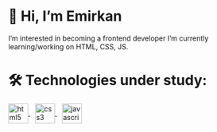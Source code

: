 # 👋 Hi, I’m Emirkan
 I’m interested in becoming a frontend developer
 I’m currently learning/working on HTML, CSS, JS.
# 🛠️ Technologies under study:

<p align="left">
  <a href="https://raw.githubusercontent.com/devicons/devicon/master/icons/html5/html5-original-wordmark.svg" target="_blank" rel="noreferrer" style="margin-right: 10px;">
    <img src="https://cdn.jsdelivr.net/gh/devicons/devicon/icons/html5/html5-original.svg" alt="html5" width="40" height="40" style="vertical-align: middle;"/>
  </a>
  <a href="https://raw.githubusercontent.com/devicons/devicon/master/icons/css3/css3-original-wordmark.svg" target="_blank" rel="noreferrer" style="margin-right: 10px;">
    <img src="https://cdn.jsdelivr.net/gh/devicons/devicon/icons/css3/css3-original.svg" alt="css3" width="40" height="40" style="vertical-align: middle;"/>
  </a>
  <a href="https://raw.githubusercontent.com/devicons/devicon/master/icons/javascript/javascript-original.svg" target="_blank" rel="noreferrer" style="margin-right: 10px;">
    <img src="https://cdn.jsdelivr.net/gh/devicons/devicon/icons/javascript/javascript-original.svg" alt="javascript" width="40" height="40" style="vertical-align: middle;"/>
  </a>
</p>
